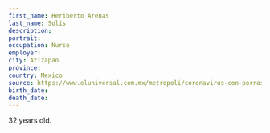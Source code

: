 ```yaml
---
first_name: Heriberto Arenas
last_name: Solís	
description: 
portrait: 
occupation: Nurse
employer: 
city: Atizapan
province: 
country: Mexico
source: https://www.eluniversal.com.mx/metropoli/coronavirus-con-porras-y-aplausos-enfermeros-despiden-companero-muerto-por-posible-covid
birth_date: 
death_date: 
---
```


32 years old.
